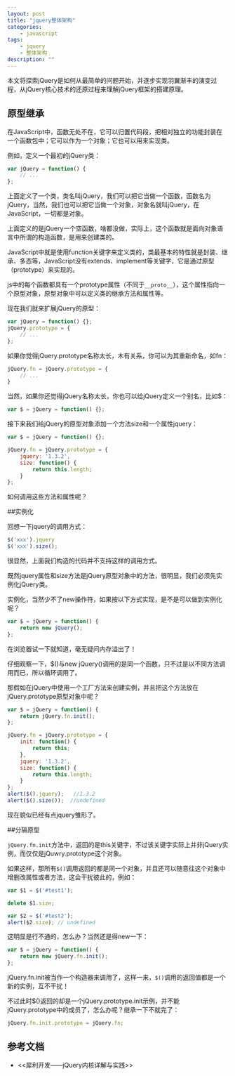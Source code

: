 ```yaml
---
layout: post
title: "jquery整体架构"
categories:
    - javascript
tags:
    - jquery
    - 整体架构
description: ""
---
```


本文将探索jQuery是如何从最简单的问题开始，并逐步实现羽翼渐丰的演变过程，从jQuery核心技术的还原过程来理解jQuery框架的搭建原理。

## 原型继承

在JavaScript中，函数无处不在，它可以归置代码段，把相对独立的功能封装在一个函数包中；它可以作为一个对象；它也可以用来实现类。

例如，定义一个最初的jQuery类：

```javascript
var jQuery = function() {
    // ...
};
```

上面定义了一个类，类名叫jQuery，我们可以把它当做一个函数，函数名为jQuery，当然，我们也可以把它当做一个对象，对象名就叫jQuery，在JavaScript，一切都是对象。

上面定义的是jQuery一个空函数，啥都没做，实际上，这个函数就是面向对象语言中所谓的构造函数，是用来创建类的。

JavaScript中就是使用function关键字来定义类的，类最基本的特性就是封装、继承、多态等，JavaScript没有extends、implement等关键字，它是通过原型（prototype）来实现的。

js中的每个函数都具有一个prototype属性（不同于```__proto__```），这个属性指向一个原型对象，原型对象中可以定义类的继承方法和属性等。

<!-- more -->

现在我们就来扩展jQuery的原型：

```javascript
var jQuery = function() {};
jQuery.prototype = {
    // ...
};
```
如果你觉得jQuery.prototype名称太长，木有关系，你可以为其重新命名，如fn：

```javascript
jQuery.fn = jQuery.prototype = {
    // ...
}
```

当然，如果你还觉得jQuery名称太长，你也可以给jQuery定义一个别名，比如$：

```javascript
var $ = jQuery = function() {};
```

接下来我们给jQuery的原型对象添加一个方法size和一个属性jquery：

```javascript
var $ = jQuery = function() {};

jQuery.fn = jQuery.prototype = {
    jquery: '1.3.2',
    size: function() {
        return this.length;
    }
};
```

如何调用这些方法和属性呢？


##实例化

回想一下jquery的调用方式：

```javascript
$('xxx').jquery
$('xxx').size();
```

很显然，上面我们构造的代码并不支持这样的调用方式。

既然jquery属性和size方法是jQuery原型对象中的方法，很明显，我们必须先实例化jQuery类。

实例化，当然少不了new操作符，如果按以下方式实现，是不是可以做到实例化呢？

```javascript
var $ = jQuery = function() {
    return new jQuery();
};
```

在浏览器试一下就知道，毫无疑问内存溢出了！

仔细观察一下，$()与new jQuery()调用的是同一个函数，只不过是以不同方法调用而已，所以循环调用了。

那假如在jQuery中使用一个工厂方法来创建实例，并且把这个方法放在jQuery.prototype原型对象中呢？

```javascript
var $ = jQuery = function() {
    return jQuery.fn.init();
};

jQuery.fn = jQuery.prototype = {
    init: function() {
        return this; 
    },
    jquery: '1.3.2',
    size: function() {
        return this.length;
    }
};
alert($().jquery);   //1.3.2
alert($().size());  //undefined
```

现在貌似已经有点jquery雏形了。

##分隔原型

`jQuery.fn.init`方法中，返回的是this关键字，不过该关键字实际上并非jQuery实例，而仅仅是jQuwry.prototype这个对象。

如果这样，那所有`$()`调用返回的都是同一个对象，并且还可以随意往这个对象中增删改属性或者方法，这会干扰彼此的，例如：

```javascript
var $1 = $('#test1');

delete $1.size;

var $2 = $('#test2');
alert($2.size); // undefined
```

这明显是行不通的，怎么办？当然还是得new一下：

```javascript
var $ = jQuery = function() {
    return new jQuery.fn.init();
};
```

jQuery.fn.init被当作一个构造器来调用了，这样一来，`$()`调用的返回值都是一个新的实例，互不干扰！

不过此时$()返回的却是一个jQuery.prototype.init示例，并不能jQuery.prototype中的成员了，怎么办呢？继承一下不就完了：

```javascript
jQuery.fn.init.prototype = jQuery.fn; 
```

## 参考文档

* <<犀利开发——jQuery内核详解与实践>>
